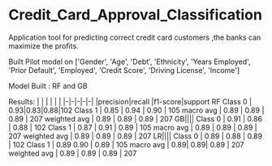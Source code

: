 # Credit_Card_Approval_Classification
Application tool for predicting correct credit card customers ,the banks can maximize the profits.

Built Pilot model on  ['Gender', 'Age', 'Debt', 'Ethnicity', 'Years Employed', 'Prior Default', 'Employed', 'Credit Score', 'Driving License', 'Income']


Model Built : RF and GB

Results:
| | | | | |
|-|-|-|-|-|
|precision|recall |f1-score|support
RF
Class 0 | 0.93|0.83|0.88|102
Class 1    |   0.85 |     0.94     | 0.90  |     105
macro avg  |     0.89   |   0.89     | 0.89    |   207
weighted avg  |     0.89   |   0.89     | 0.89    |   207
GB||||
Class 0   |    0.91   |   0.86    |  0.88  |     102
Class 1    |   0.87  |    0.91    |  0.89      | 105
macro avg    |   0.89   |   0.89     | 0.89   |    207
weighted avg    |   0.89    |  0.89    |  0.89      | 207
LR||||
Class   0     |  0.89    |  0.88  |    0.89   |    102
Class 1      | 0.89      0.90     | 0.89      | 105
macro avg  |     0.89|      0.89|      0.89    |   207
weighted avg   |    0.89 |     0.89 |     0.89     |  207

